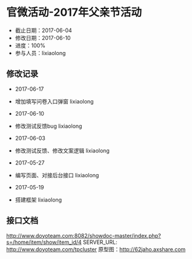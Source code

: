# 官微活动-2017年父亲节活动
- 截止日期：2017-06-04
- 修改日期：2017-06-10  
- 进度：100% 
- 参与人员：lixiaolong 

## 修改记录
- 2017-06-17
* 增加填写问卷入口弹窗 lixiaolong

- 2017-06-10
* 修改测试反馈bug lixiaolong

- 2017-06-03
* 修改测试反馈、修改文案逻辑 lixiaolong

- 2017-05-27
* 编写页面、对接后台接口 lixiaolong

- 2017-05-19
* 搭建框架 lixiaolong

  
## 接口文档
http://www.doyoteam.com:8082/showdoc-master/index.php?s=/home/item/show/item_id/4
SERVER_URL: http://www.doyoteam.com/tpcluster
原型图：http://62jaho.axshare.com





